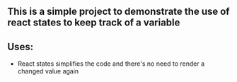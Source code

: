 ## This is a simple project to demonstrate the use of react states to keep track of a variable
## Uses:
* React states simplifies the code and there's no need to render a changed value again
